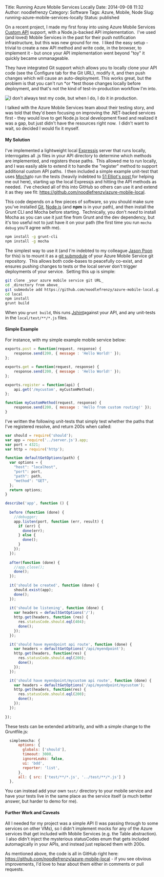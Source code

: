 Title: Running Azure Mobile Services Locally
Date: 2014-09-08 11:32
Author: noodlefrenzy
Category: Software
Tags: Azure, Mobile, Node
Slug: running-azure-mobile-services-locally
Status: published

On a recent project, I made my first foray into using Azure Mobile
Services [Custom
API](http://weblogs.asp.net/scottgu/windows-azure-major-updates-for-mobile-backend-development "Azure Custom API Announcement")
support, with a Node.js-backed API implementation.  I've used (and
loved) Mobile Services in the past for their push notification
infrastructure, but this was new ground for me.  I liked the easy
setup - trivial to create a new API method and write code, in the
browser, to implement it - but once your API implementation went beyond
"toy" it quickly became unmanageable.

They have integrated
Git support which allows you to locally clone your API code (see the
Configure tab for the Git URL), modify it, and then push changes which
will cause an auto-deployment. This works great, but the problem is that
you can't run *or *test those changes locally before deployment,
and that's not the kind of test-in-production workflow I'm into.

![I don't always test my code, but when I do, I do it
in
production.](http://www.mikelanzetta.com/wp-content/uploads/2014/08/test_in_production-239x300.jpg)

I talked with the Azure Mobile Services team about their testing story,
and was told that they'd been focusing on improving the .NET-backed
services first - they would love to get Node.js local development fixed
and realized it was a gap, but just didn't have the resources right now.
 I didn't want to wait, so decided I would fix it myself.

#### My Solution

I've implemented a lightweight
local [Expressjs](http://expressjs.com/ "ExpressJs Home") server that
runs locally, interrogates all .js files in your API directory to
determine which methods are implemented, and registers those paths.
 This allowed me to run locally, and I was easily able to extend it to
handle the "register" method to support additional custom API paths.  I
then included a simple example unit-test that uses
[Mocha](http://visionmedia.github.io/mocha/ "Mocha Home")to run the
tests (heavily indebted to [51 Elliot's
post](http://51elliot.blogspot.com/2013/08/testing-expressjs-rest-api-with-mocha.html "Expressjs Testing With Mocha")[ ](http://51elliot.blogspot.com/2013/08/testing-expressjs-rest-api-with-mocha.html)for
helping me out here), starting up the local Expressjs and hitting the
API methods as needed.  I've checked all of this into GitHub so others
can use it and extend it as they see
fit: <https://github.com/noodlefrenzy/azure-mobile-local>.

This code depends on a few pieces of software, so you should make sure
you've installed
[Git](https://help.github.com/articles/set-up-git "Setting Up Git"),
[Node.js](http://nodejs.org/) (and **npm** is in your path), and then
install the Grunt CLI and Mocha before starting.  Technically, you
don't *need* to install Mocha as you can use it just fine from Grunt and
the dev dependency, but it's too useful not to just have it on your path
(the first time you run `mocha debug` you'll agree with me).

```bash
npm install -g grunt-cli
npm install -g mocha
```

The simplest way to use it (and I'm indebted to my colleague [Jason
Poon](http://jasonpoon.ca) for this) is to mount it as a [git
submodule](http://git-scm.com/docs/git-submodule "Git Submodule Documentation")
of your Azure Mobile Service git repository.  This allows both
code-bases to peacefully co-exist, and ensures pushing changes to tests
or the local server don't trigger deployments of your service.  Setting
this up is simple:

```bash
git clone _your azure mobile service git URL_
cd _directory from above_
git submodule add https://github.com/noodlefrenzy/azure-mobile-local.git local
cd local
npm install
grunt build
```

When you `grunt build`, this runs
[Jshint](http://www.jshint.com/ "JSHint Home")against your API, and any
unit-tests in the `local/test/**/*.js` files.

#### Simple Example

For instance, with my simple example mobile service below:

```js
exports.post = function(request, response) {
    response.send(200, { message : 'Hello World!' });
};

exports.get = function(request, response) {
    response.send(200, { message : 'Hello World!' });
};

exports.register = function(api) {
    api.get('/mycustom', myCustomMethod);
};

function myCustomMethod(request, response) {
    response.send(200, { message : 'Hello from custom routing!' });
}
```

I've written the following unit-tests that simply test whether the paths
that I've registered resolve, and return 200s when called:

```js
var should = require('should');
var app = require('../server.js').app;
var port = 4321;
var http = require('http');

function defaultGetOptions(path) {
  var options = {
    "host": "localhost",
    "port": port,
    "path": path,
    "method": "GET",
  };
  return options;
}

describe('app', function () {
 
  before (function (done) {
    //debugger;
    app.listen(port, function (err, result) {
      if (err) {
        done(err);
      } else {
        done();
      }
    });
  });
 
  after(function (done) {
    //app.close();
    done();
  });
 
  it('should be created', function (done) {
    should.exist(app);
    done();
  });
 
  it('should be listening', function (done) {
    var headers = defaultGetOptions('/');
    http.get(headers, function (res) {
      res.statusCode.should.eql(404);
      done();
    });
  });

  it('should have myendpoint api route', function (done) {
    var headers = defaultGetOptions('/api/myendpoint');
    http.get(headers, function(res) {
      res.statusCode.should.eql(200);
      done();
    });
  });

  it('should have myendpoint/mycustom api route', function (done) {
    var headers = defaultGetOptions('/api/myendpoint/mycustom');
    http.get(headers, function(res) {
      res.statusCode.should.eql(200);
      done();
    });
  });
 
});
```

These tests can be extended arbitrarily, and with a simple change to the
Gruntfile.js:

```js
  simplemocha: {
      options: {
        globals: ['should'],
        timeout: 3000,
        ignoreLeaks: false,
        ui: 'bdd',
        reporter: 'list',
      },
      all: { src: ['test/**/*.js', '../test/**/*.js'] }
  },
```

You can instead add your own `test/` directory to your mobile service
and have your tests live in the same place as the service itself (a much
better answer, but harder to demo for me).

#### Further Work and Caveats

All I needed for my project was a simple API (I was passing through to
some services on other VMs), so I didn't implement mocks for any of the
Azure services that get included with Mobile Services (e.g. the Table
abstraction).  I also didn't inject the mysterious statusCodes enum that
gets included automagically in your APIs, and instead just replaced them
with 200s.

As mentioned above, the code is all in GitHub right here:
<https://github.com/noodlefrenzy/azure-mobile-local> - if you see
obvious improvements, I'd love to hear about them either in comments or
pull requests.

